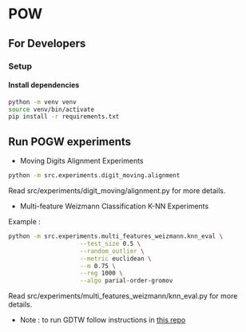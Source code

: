 # POW

## For Developers

### Setup

#### Install dependencies

```bash
python -m venv venv
source venv/bin/activate
pip install -r requirements.txt
```


## Run POGW experiments

* Moving Digits Alignment Experiments

```bash
python -m src.experiments.digit_moving.alignment
```

Read src/experiments/digit_moving/alignment.py for more details.

* Multi-feature Weizmann Classification K-NN Experiments

Example :

```bash
python -m src.experiments.multi_features_weizmann.knn_eval \
                    --test_size 0.5 \
                    --random_outlier \
                    --metric euclidean \
                    --m 0.75 \
                    --reg 1000 \
                    --algo parial-order-gromov
```

Read src/experiments/multi_features_weizmann/knn_eval.py for more details.

* Note : to run GDTW follow instructions in [this repo](https://github.com/samcohen16/Aligning-Time-Series)
